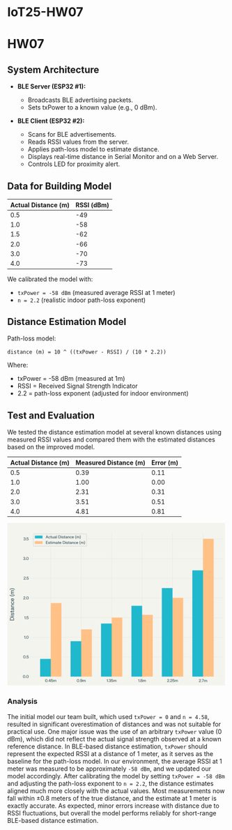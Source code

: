 # IoT25-HW07




# HW07

## System Architecture

- **BLE Server (ESP32 #1):**
  - Broadcasts BLE advertising packets.
  - Sets txPower to a known value (e.g., 0 dBm).

- **BLE Client (ESP32 #2):**
  - Scans for BLE advertisements.
  - Reads RSSI values from the server.
  - Applies path-loss model to estimate distance.
  - Displays real-time distance in Serial Monitor and on a Web Server.
  - Controls LED for proximity alert.

## Data for Building Model

| Actual Distance (m) | RSSI (dBm) |
|---------------------|------------|
| 0.5                 | -49        |
| 1.0                 | -58        |
| 1.5                 | -62        |
| 2.0                 | -66        |
| 3.0                 | -70        |
| 4.0                 | -73        |

We calibrated the model with:

- `txPower = -58 dBm` (measured average RSSI at 1 meter)
- `n = 2.2` (realistic indoor path-loss exponent)

## Distance Estimation Model

Path-loss model:

```
distance (m) = 10 ^ ((txPower - RSSI) / (10 * 2.2))
```

Where:
 - txPower = -58 dBm (measured at 1m)
 - RSSI = Received Signal Strength Indicator
 - 2.2 = path-loss exponent (adjusted for indoor environment)

## Test and Evaluation

We tested the distance estimation model at several known distances using measured RSSI values and compared them with the estimated distances based on the improved model.

| Actual Distance (m) | Measured Distance (m) | Error (m) |
|---------------------|------------------------|-----------|
| 0.5                 | 0.39                   | 0.11      |
| 1.0                 | 1.00                   | 0.00      |
| 2.0                 | 2.31                   | 0.31      |
| 3.0                 | 3.51                   | 0.51      |
| 4.0                 | 4.81                   | 0.81      |

<img src="https://github.com/tmin002/IoT25-HW07/blob/main/graph.png" width="500">

### Analysis

The initial model our team built, which used `txPower = 0` and `n = 4.58`, resulted in significant overestimation of distances and was not suitable for practical use. One major issue was the use of an arbitrary `txPower` value (0 dBm), which did not reflect the actual signal strength observed at a known reference distance. In BLE-based distance estimation, `txPower` should represent the expected RSSI at a distance of 1 meter, as it serves as the baseline for the path-loss model. In our environment, the average RSSI at 1 meter was measured to be approximately `-58 dBm`, and we updated our model accordingly. After calibrating the model by setting `txPower = -58 dBm` and adjusting the path-loss exponent to `n = 2.2`, the distance estimates aligned much more closely with the actual values. Most measurements now fall within ±0.8 meters of the true distance, and the estimate at 1 meter is exactly accurate. As expected, minor errors increase with distance due to RSSI fluctuations, but overall the model performs reliably for short-range BLE-based distance estimation.
